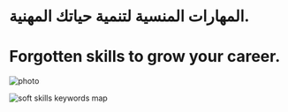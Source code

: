 # المهارات المنسية لتنمية حياتك المهنية.


# Forgotten skills to grow your career.


![photo](https://lh3.googleusercontent.com/drive-storage/ANtge_HJcSHOVW8E_SmkgP4U0Zp43GOJvg_AwozHCM8QZxGfJIbb4PIsQBpcVjikS8Nrm3Yp8HBQSWvPQKEjytPNFWB_7XDoKv5mXZxCdy8MjQ=w1339-h1909)

![soft skills keywords map](../soft-skills/assets/Skills%20Snapshot%202023-12-30.png)